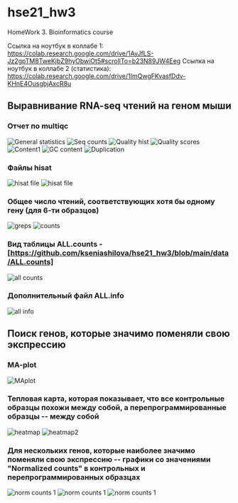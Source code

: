 # hse21_hw3
HomeWork 3. Bioinformatics course

Ссылка на ноутбук в коллабе 1: https://colab.research.google.com/drive/1AvJfLS-Jz2gpTM8TweKjbZ9hyObwiOt5#scrollTo=b23N89JW4Eeg 
Ссылка на ноутбук в коллабе 2 (статистика): https://colab.research.google.com/drive/1ImQwgFKvasfDdv-KHnE4OusgbjAxcR8u 

## Выравнивание RNA-seq чтений на геном мыши
### Отчет по multiqc
![General statistics](https://github.com/kseniashilova/hse21_hw3/blob/main/pictures/general_statistics.PNG)
![Seq counts](https://github.com/kseniashilova/hse21_hw3/blob/main/pictures/seq_counts.PNG)
![Quality hist](https://github.com/kseniashilova/hse21_hw3/blob/main/pictures/quality_hist.PNG)
![Quality scores](https://github.com/kseniashilova/hse21_hw3/blob/main/pictures/quality_scores.PNG)
![Content1](https://github.com/kseniashilova/hse21_hw3/blob/main/pictures/perBase_seq_content.PNG)
![GC content](https://github.com/kseniashilova/hse21_hw3/blob/main/pictures/gc_content.PNG)
![Duplication](https://github.com/kseniashilova/hse21_hw3/blob/main/pictures/duplications.PNG)
### Файлы hisat
![hisat file](https://github.com/kseniashilova/hse21_hw3/blob/main/pictures/hisat1.PNG)
![hisat file](https://github.com/kseniashilova/hse21_hw3/blob/main/pictures/hisat2.PNG)
### Общее число чтений, соответствующих хотя бы одному гену (для 6-ти образцов)
![greps](https://github.com/kseniashilova/hse21_hw3/blob/main/pictures/greps.PNG)
![counts](https://github.com/kseniashilova/hse21_hw3/blob/main/pictures/sum_count_reads.PNG)
### Вид таблицы ALL.counts - [https://github.com/kseniashilova/hse21_hw3/blob/main/data/ALL.counts]
![all counts](https://github.com/kseniashilova/hse21_hw3/blob/main/pictures/all_counts.PNG)
### Дополнительный файл ALL.info
![all info](https://github.com/kseniashilova/hse21_hw3/blob/main/pictures/all_info.PNG)

## Поиск генов, которые значимо поменяли свою экспрессию
### MA-plot
![MAplot](https://github.com/kseniashilova/hse21_hw3/blob/main/pictures/MA.png)
### Тепловая карта, которая показывает, что все контрольные образцы похожи между собой, а перепрограммированные образцы -- между собой
![heatmap](https://github.com/kseniashilova/hse21_hw3/blob/main/pictures/heatmap.png)
![heatmap2](https://github.com/kseniashilova/hse21_hw3/blob/main/pictures/heatmap2.png)
### Для нескольких генов, которые наиболее значимо поменяли свою экспрессию -- графики со значениями "Normalized counts" в контрольных и перепрограммированных образцах
![norm counts 1](https://github.com/kseniashilova/hse21_hw3/blob/main/pictures/norm_counts1.png)
![norm counts 1](https://github.com/kseniashilova/hse21_hw3/blob/main/pictures/norm_counts2.png)
![norm counts 1](https://github.com/kseniashilova/hse21_hw3/blob/main/pictures/norm_counts3.png)
